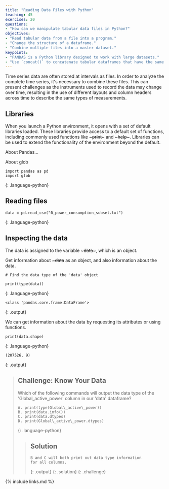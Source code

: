 ```yaml
---
title: "Reading Data Files with Python"
teaching: 45
exercises: 20
questions:
- "How can we manipulate tabular data files in Python?"
objectives:
- "Read tabular data from a file into a program."
- "Change the structure of a dataframe."
- "Combine multiple files into a master dataset."
keypoints:
- "PANDAS is a Python library designed to work with large datasets."
- "Use `concat()` to concatenate tabular dataframes that have the same structure."
---
```


Time series data are often stored at intervals as files. In order to analyze the complete time series, it's necessary to combine these files. This can present challenges as the instruments used to record the data may change over time, resulting in the use of different layouts and column headers across time to describe the same types of measurements.

## Libraries

When you launch a Python environment, it opens with a set of default libraries loaded. These libraries provide access to a default set of functions, including commonly used functions like ~~~print~~~ and ~~~help~~~. Libraries can be used to extend the functionality of the environment beyond the default.

About Pandas...

About glob


~~~
import pandas as pd
import glob
~~~
{: .language-python}

## Reading files

~~~
data = pd.read_csv("0_power_consumption_subset.txt")
~~~
{: .language-python}


## Inspecting the data

The data is assigned to the variable ~~~data~~~, which is an object.

Get information about ~~~data~~ as an object, and also information about the data.

~~~
# Find the data type of the 'data' object

print(type(data))
~~~
{: .language-python}
~~~
<class 'pandas.core.frame.DataFrame'>
~~~
{: .output}

We can get information about the data by requesting its attributes or using functions.

~~~
print(data.shape)
~~~
{: .language-python}
~~~
(207526, 9)
~~~
{: .output}


> ## Challenge: Know Your Data
>
> Which of the following commands will output the data type
> of the 'Global\_active\_power' column in our 'data' dataframe?
>
> ~~~
> A. print(type(Global\_active\_power))
> B. print(data.info())
> C. print(data.dtypes)
> D. print(Global\_active\_power.dtypes)
> ~~~
> {: .language-python}
>
> > ## Solution
> > ~~~
> > B and C will both print out data type information
> > for all columns.
> > ~~~
> > {: .output}
> {: .solution}
{: .challenge}

{% include links.md %}
